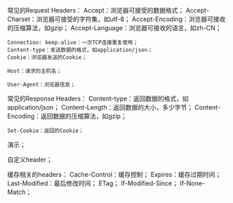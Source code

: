 常见的Request Headers：
    Accept：浏览器可接受的数据格式；
    Accept-Charset：浏览器可接受的字符集，如utf-8；
    Accept-Encoding：浏览器可接收的压缩算法，如gzip；
    Accept-Language：浏览器可接收的语言，如zh-CN；

    Connection: keep-alive：一次TCP连接重复使用；
    Content-type：发送数据的格式，如application/json；
    Cookie：浏览器发送的Cookie；

    Host：请求的主机名；

    User-Agent：浏览器信息；

常见的Response Headers：
    Content-type：返回数据的格式，如application/json；
    Content-Length：返回数据的大小，多少字节；
    Content-Encoding：返回数据的压缩算法，如gzip；

    Set-Cookie：返回的Cookie；

演示；

自定义header；

缓存相关的headers：
    Cache-Control：缓存控制；
    Expires：缓存过期时间；
    Last-Modified：最后修改时间；
    ETag；
    If-Modified-Since；
    If-None-Match；
